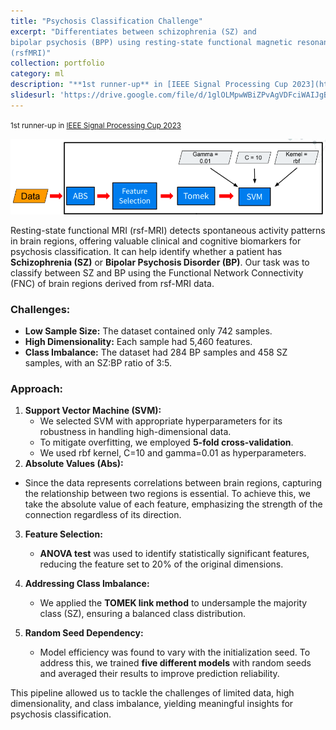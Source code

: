 ```yaml
---
title: "Psychosis Classification Challenge"
excerpt: "Differentiates between schizophrenia (SZ) and
bipolar psychosis (BPP) using resting-state functional magnetic resonance imaging
(rsfMRI)"
collection: portfolio
category: ml
description: "**1st runner-up** in [IEEE Signal Processing Cup 2023](https://signalprocessingsociety.org/community-involvement/ieee-signal-processing-cup-2023)"
slidesurl: 'https://drive.google.com/file/d/1glOLMpwWBiZPvAgVDFciWAIJgBOpX4Ew/view'
---
```

<small>1st runner-up in [IEEE Signal Processing Cup 2023](https://signalprocessingsociety.org/community-involvement/ieee-signal-processing-cup-2023)</small>

![Model Pipeline](/assets/images/portfolio/psychosis_classification-model.png)

Resting-state functional MRI (rsf-MRI) detects spontaneous activity patterns in brain regions, offering valuable clinical and cognitive biomarkers for psychosis classification. It can help identify whether a patient has **Schizophrenia (SZ)** or **Bipolar Psychosis Disorder (BP)**. Our task was to classify between SZ and BP using the Functional Network Connectivity (FNC) of brain regions derived from rsf-MRI data.

### Challenges:
- **Low Sample Size:** The dataset contained only 742 samples.
- **High Dimensionality:** Each sample had 5,460 features.
- **Class Imbalance:** The dataset had 284 BP samples and 458 SZ samples, with an SZ:BP ratio of 3:5.

### Approach:
1. **Support Vector Machine (SVM):**  
   - We selected SVM with appropriate hyperparameters for its robustness in handling high-dimensional data.
   - To mitigate overfitting, we employed **5-fold cross-validation**.
   - We used rbf kernel, C=10 and gamma=0.01 as hyperparameters.
2. **Absolute Values (Abs):** 
  - Since the data represents correlations between brain regions, capturing the relationship between two regions is essential. To achieve this, we take the absolute value of each feature, emphasizing the strength of the connection regardless of its direction.

3. **Feature Selection:**  
   - **ANOVA test** was used to identify statistically significant features, reducing the feature set to 20% of the original dimensions.

4. **Addressing Class Imbalance:**  
   - We applied the **TOMEK link method** to undersample the majority class (SZ), ensuring a balanced class distribution.

5. **Random Seed Dependency:**  
   - Model efficiency was found to vary with the initialization seed. To address this, we trained **five different models** with random seeds and averaged their results to improve prediction reliability.

This pipeline allowed us to tackle the challenges of limited data, high dimensionality, and class imbalance, yielding meaningful insights for psychosis classification.


